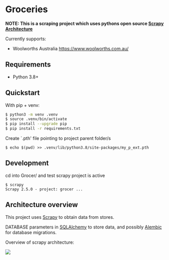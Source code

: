 # Groceries

**NOTE: This is a scraping project which uses pythons open source [Scrapy Architecture](https://scrapy.org/)**

Currently supports:

- Woolworths Australia https://www.woolworths.com.au/

## Requirements

 * Python 3.8+

## Quickstart

With pip + venv:

```sh
$ python3 -m venv .venv
$ source .venv/bin/activate
$ pip install --upgrade pip
$ pip install -r requirements.txt
```

Create `.pth' file pointing to project parent folder/s
```
$ echo $(pwd) >> .venv/lib/python3.8/site-packages/my_p_ext.pth
```

## Development

cd into Grocer/ and test scrapy project is active

```
$ scrapy
Scrapy 2.5.0 - project: grocer ...
```

## Architecture overview

This project uses [Scrapy](https://scrapy.org/) to obtain data from stores.

DATABASE parameters in [SQLAlchemy](https://www.sqlalchemy.org/) to store data, and possibly [Alembic](https://alembic.sqlalchemy.org/en/latest/) for database migrations.

Overview of scrapy architecture:

![](https://docs.scrapy.org/en/latest/_images/scrapy_architecture_02.png)


